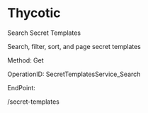 #     Thycotic


Search Secret Templates

Search, filter, sort, and page secret templates

Method: Get

OperationID: SecretTemplatesService_Search

EndPoint:

/secret-templates
